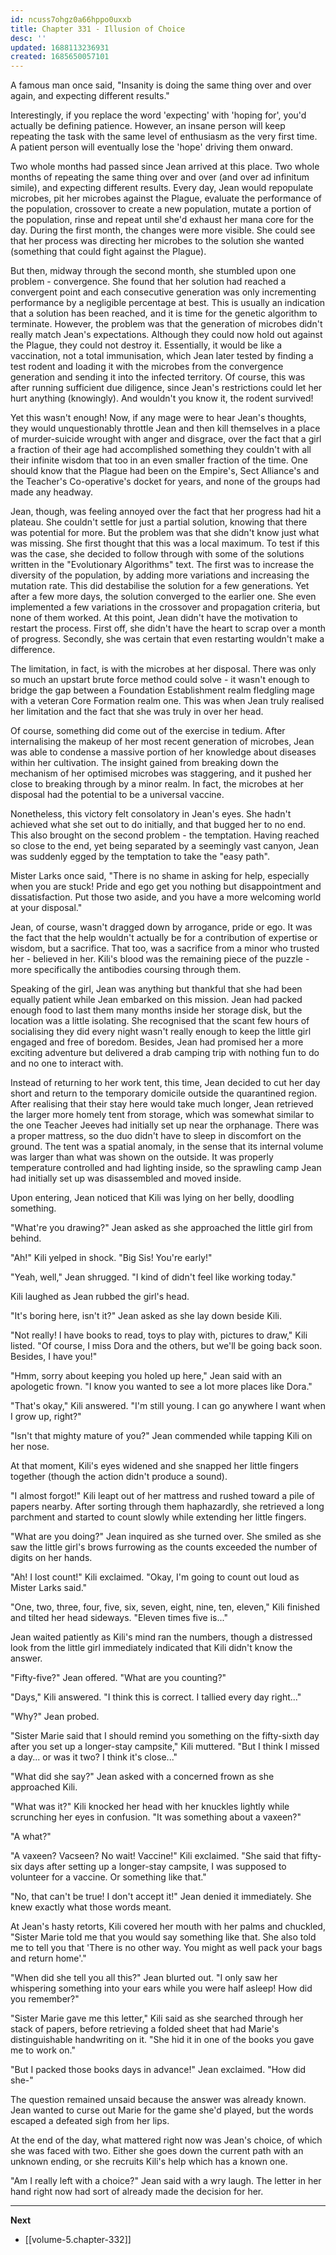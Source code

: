 ```yaml
---
id: ncuss7ohgz0a66hppo0uxxb
title: Chapter 331 - Illusion of Choice
desc: ''
updated: 1688113236931
created: 1685650057101
---
```


A famous man once said, "Insanity is doing the same thing over and over again, and expecting different results."

Interestingly, if you replace the word 'expecting' with 'hoping for', you'd actually be defining patience. However, an insane person will keep repeating the task with the same level of enthusiasm as the very first time. A patient person will eventually lose the 'hope' driving them onward.

Two whole months had passed since Jean arrived at this place. Two whole months of repeating the same thing over and over (and over ad infinitum simile), and expecting different results. Every day, Jean would repopulate microbes, pit her microbes against the Plague, evaluate the performance of the population, crossover to create a new population, mutate a portion of the population, rinse and repeat until she'd exhaust her mana core for the day. During the first month, the changes were more visible. She could see that her process was directing her microbes to the solution she wanted (something that could fight against the Plague).

But then, midway through the second month, she stumbled upon one problem - convergence. She found that her solution had reached a convergent point and each consecutive generation was only incrementing performance by a negligible percentage at best. This is usually an indication that a solution has been reached, and it is time for the genetic algorithm to terminate. However, the problem was that the generation of microbes didn't really match Jean's expectations. Although they could now hold out against the Plague, they could not destroy it. Essentially, it would be like a vaccination, not a total immunisation, which Jean later tested by finding a test rodent and loading it with the microbes from the convergence generation and sending it into the infected territory. Of course, this was after running sufficient due diligence, since Jean's restrictions could let her hurt anything (knowingly). And wouldn't you know it, the rodent survived!

Yet this wasn't enough! Now, if any mage were to hear Jean's thoughts, they would unquestionably throttle Jean and then kill themselves in a place of murder-suicide wrought with anger and disgrace, over the fact that a girl a fraction of their age had accomplished something they couldn't with all their infinite wisdom that too in an even smaller fraction of the time. One should know that the Plague had been on the Empire's, Sect Alliance's and the Teacher's Co-operative's docket for years, and none of the groups had made any headway.

Jean, though, was feeling annoyed over the fact that her progress had hit a plateau. She couldn't settle for just a partial solution, knowing that there was potential for more. But the problem was that she didn't know just what was missing. She first thought that this was a local maximum. To test if this was the case, she decided to follow through with some of the solutions written in the "Evolutionary Algorithms" text. The first was to increase the diversity of the population, by adding more variations and increasing the mutation rate. This did destabilise the solution for a few generations. Yet after a few more days, the solution converged to the earlier one. She even implemented a few variations in the crossover and propagation criteria, but none of them worked. At this point, Jean didn't have the motivation to restart the process. First off, she didn't have the heart to scrap over a month of progress. Secondly, she was certain that even restarting wouldn't make a difference.

The limitation, in fact, is with the microbes at her disposal. There was only so much an upstart brute force method could solve - it wasn't enough to bridge the gap between a Foundation Establishment realm fledgling mage with a veteran Core Formation realm one. This was when Jean truly realised her limitation and the fact that she was truly in over her head.

Of course, something did come out of the exercise in tedium. After internalising the makeup of her most recent generation of microbes, Jean was able to condense a massive portion of her knowledge about diseases within her cultivation. The insight gained from breaking down the mechanism of her optimised microbes was staggering, and it pushed her close to breaking through by a minor realm. In fact, the microbes at her disposal had the potential to be a universal vaccine.

Nonetheless, this victory felt consolatory in Jean's eyes. She hadn't achieved what she set out to do initially, and that bugged her to no end. This also brought on the second problem - the temptation. Having reached so close to the end, yet being separated by a seemingly vast canyon, Jean was suddenly egged by the temptation to take the "easy path".

Mister Larks once said, "There is no shame in asking for help, especially when you are stuck! Pride and ego get you nothing but disappointment and dissatisfaction. Put those two aside, and you have a more welcoming world at your disposal."

Jean, of course, wasn't dragged down by arrogance, pride or ego. It was the fact that the help wouldn't actually be for a contribution of expertise or wisdom, but a sacrifice. That too, was a sacrifice from a minor who trusted her - believed in her. Kili's blood was the remaining piece of the puzzle - more specifically the antibodies coursing through them.

Speaking of the girl, Jean was anything but thankful that she had been equally patient while Jean embarked on this mission. Jean had packed enough food to last them many months inside her storage disk, but the location was a little isolating. She recognised that the scant few hours of socialising they did every night wasn't really enough to keep the little girl engaged and free of boredom. Besides, Jean had promised her a more exciting adventure but delivered a drab camping trip with nothing fun to do and no one to interact with.

Instead of returning to her work tent, this time, Jean decided to cut her day short and return to the temporary domicile outside the quarantined region. After realising that their stay here would take much longer, Jean retrieved the larger more homely tent from storage, which was somewhat similar to the one Teacher Jeeves had initially set up near the orphanage. There was a proper mattress, so the duo didn't have to sleep in discomfort on the ground. The tent was a spatial anomaly, in the sense that its internal volume was larger than what was shown on the outside. It was properly temperature controlled and had lighting inside, so the sprawling camp Jean had initially set up was disassembled and moved inside.

Upon entering, Jean noticed that Kili was lying on her belly, doodling something.

"What're you drawing?" Jean asked as she approached the little girl from behind.

"Ah!" Kili yelped in shock. "Big Sis! You're early!"

"Yeah, well," Jean shrugged. "I kind of didn't feel like working today."

Kili laughed as Jean rubbed the girl's head.

"It's boring here, isn't it?" Jean asked as she lay down beside Kili.

"Not really! I have books to read, toys to play with, pictures to draw," Kili listed. "Of course, I miss Dora and the others, but we'll be going back soon. Besides, I have you!"

"Hmm, sorry about keeping you holed up here," Jean said with an apologetic frown. "I know you wanted to see a lot more places like Dora."

"That's okay," Kili answered. "I'm still young. I can go anywhere I want when I grow up, right?"

"Isn't that mighty mature of you?" Jean commended while tapping Kili on her nose.

At that moment, Kili's eyes widened and she snapped her little fingers together (though the action didn't produce a sound).

"I almost forgot!" Kili leapt out of her mattress and rushed toward a pile of papers nearby. After sorting through them haphazardly, she retrieved a long parchment and started to count slowly while extending her little fingers.

"What are you doing?" Jean inquired as she turned over. She smiled as she saw the little girl's brows furrowing as the counts exceeded the number of digits on her hands.

"Ah! I lost count!" Kili exclaimed. "Okay, I'm going to count out loud as Mister Larks said."

"One, two, three, four, five, six, seven, eight, nine, ten, eleven," Kili finished and tilted her head sideways. "Eleven times five is..."

Jean waited patiently as Kili's mind ran the numbers, though a distressed look from the little girl immediately indicated that Kili didn't know the answer.

"Fifty-five?" Jean offered. "What are you counting?"

"Days," Kili answered. "I think this is correct. I tallied every day right..."

"Why?" Jean probed.

"Sister Marie said that I should remind you something on the fifty-sixth day after you set up a longer-stay campsite," Kili muttered. "But I think I missed a day... or was it two? I think it's close..."

"What did she say?" Jean asked with a concerned frown as she approached Kili.

"What was it?" Kili knocked her head with her knuckles lightly while scrunching her eyes in confusion. "It was something about a vaxeen?"

"A what?"

"A vaxeen? Vacseen? No wait! Vaccine!" Kili exclaimed. "She said that fifty-six days after setting up a longer-stay campsite, I was supposed to volunteer for a vaccine. Or something like that."

"No, that can't be true! I don't accept it!" Jean denied it immediately. She knew exactly what those words meant.

At Jean's hasty retorts, Kili covered her mouth with her palms and chuckled, "Sister Marie told me that you would say something like that. She also told me to tell you that 'There is no other way. You might as well pack your bags and return home'."

"When did she tell you all this?" Jean blurted out. "I only saw her whispering something into your ears while you were half asleep! How did you remember?"

"Sister Marie gave me this letter," Kili said as she searched through her stack of papers, before retrieving a folded sheet that had Marie's distinguishable handwriting on it. "She hid it in one of the books you gave me to work on."

"But I packed those books days in advance!" Jean exclaimed. "How did she-"

The question remained unsaid because the answer was already known. Jean wanted to curse out Marie for the game she'd played, but the words escaped a defeated sigh from her lips.

At the end of the day, what mattered right now was Jean's choice, of which she was faced with two. Either she goes down the current path with an unknown ending, or she recruits Kili's help which has a known one.

"Am I really left with a choice?" Jean said with a wry laugh. The letter in her hand right now had sort of already made the decision for her.

____

**Next**
* [[volume-5.chapter-332]]